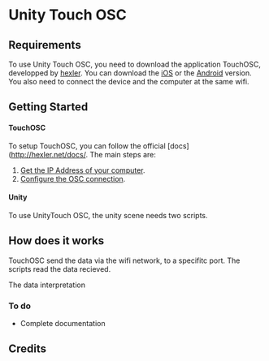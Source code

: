 Unity Touch OSC
=================



Requirements
----------

To use Unity Touch OSC, you need to download the application TouchOSC, developped by [hexler](http://hexler.net/software/touchosc). You can download the [iOS](https://itunes.apple.com/app/touchosc/id288120394?mt=8) or the [Android](https://play.google.com/store/apps/details?id=net.hexler.touchosc_a) version.
You also need to connect the device and the computer at the same wifi.


Getting Started
-------------

#### TouchOSC 

To setup TouchOSC, you can follow the official [docs](http://hexler.net/docs/. The main steps are: 

1. [Get the IP Address of your computer](http://hexler.net/docs/touchosc-appendix).
2. [Configure the OSC connection](http://hexler.net/docs/touchosc-configuration-connections-osc). 


#### Unity

To use UnityTouch OSC, the unity scene needs two scripts.


How does it works
------------------

TouchOSC send the data via the wifi network, to a specifitc port.
The scripts read the data recieved.

The data interpretation


### To do

* Complete documentation

Credits
-------
